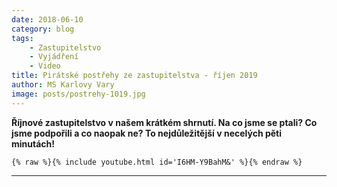 ```yaml
---
date: 2018-06-10
category: blog
tags:
    - Zastupitelstvo
    - Vyjádření
    - Video 
title: Pirátské postřehy ze zastupitelstva - říjen 2019
author: MS Karlovy Vary
image: posts/postrehy-1019.jpg
---
```


**Říjnové zastupitelstvo v našem krátkém shrnutí. 
Na co jsme se ptali? 
Co jsme podpořili a co naopak ne? 
To nejdůležitější v necelých pěti minutách!**


```{% raw %}{% include youtube.html id='I6HM-Y9BahM&' %}{% endraw %}```


- - - 
